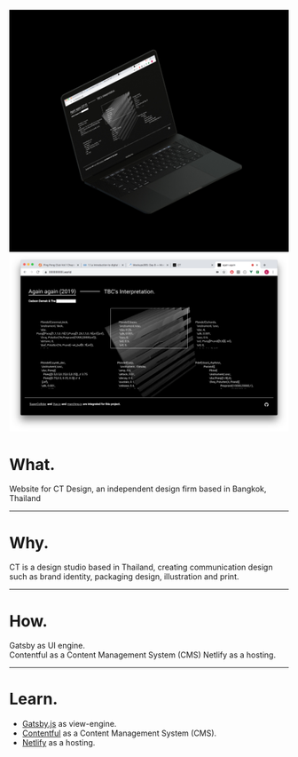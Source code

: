 ![home](../../assets/images/again-again/00.jpg)
![home](../../assets/images/again-again/01.png)



# What.

Website for CT Design, an independent design firm based in Bangkok, Thailand

------

# Why.
CT is a design studio based in Thailand, 
creating communication design such as brand identity, packaging design, illustration and print.

------

# How.

Gatsby as UI engine. <br>
Contentful as a Content Management System (CMS)
Netlify as a hosting.

------
# Learn.

- [Gatsby.js](https://www.gatsbyjs.org/) as view-engine.
- [Contentful](https://www.contentful.com/) as a Content Management System (CMS).
- [Netlify](https://www.netlify.com/) as a hosting.
